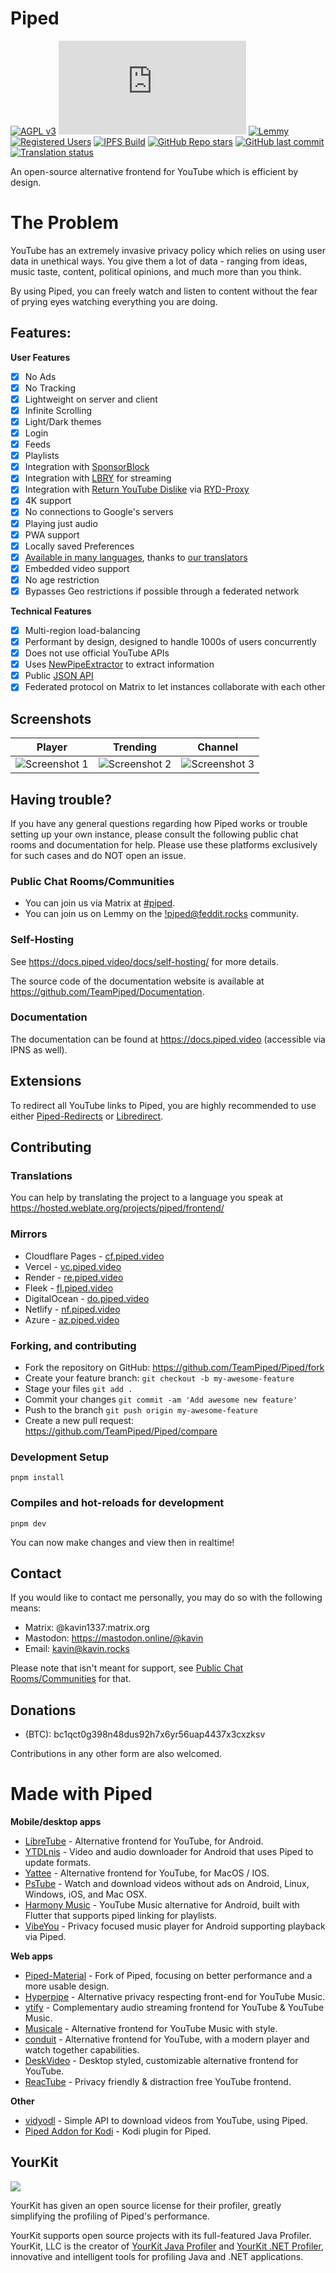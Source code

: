 # Piped

[![AGPL v3](https://shields.io/badge/License-AGPL%20v3-blue.svg)](https://www.gnu.org/licenses/agpl-3.0.en.html)
[![Matrix](https://img.shields.io/matrix/piped:matrix.org)](https://matrix.to/#/#piped:matrix.org)
[![Lemmy](https://img.shields.io/lemmy/piped%40feddit.rocks)](https://feddit.rocks/c/piped)
[![Registered Users](https://pipedapi.kavin.rocks/registered/badge)](https://piped.video/register)
[![IPFS Build](https://github.com/TeamPiped/Piped/actions/workflows/ipfs-build.yml/badge.svg)](https://piped-ipfs.kavin.rocks/)
[![GitHub Repo stars](https://img.shields.io/github/stars/TeamPiped/Piped-Frontend?style=social)](https://github.com/TeamPiped/Piped/stargazers)
[![GitHub last commit](https://img.shields.io/github/last-commit/TeamPiped/Piped-Frontend)](https://github.com/TeamPiped/Piped/commits)
[![Translation status](https://hosted.weblate.org/widgets/piped/-/frontend/svg-badge.svg)](https://hosted.weblate.org/projects/piped/frontend/)

An open-source alternative frontend for YouTube which is efficient by design.

# The Problem

YouTube has an extremely invasive privacy policy which relies on using user data in unethical ways. You give them a lot of data - ranging from ideas, music taste, content, political opinions, and much more than you think.

By using Piped, you can freely watch and listen to content without the fear of prying eyes watching everything you are doing.

## Features:

**User Features**

-   [x] No Ads
-   [x] No Tracking
-   [x] Lightweight on server and client
-   [x] Infinite Scrolling
-   [x] Light/Dark themes
-   [x] Login
-   [x] Feeds
-   [x] Playlists
-   [x] Integration with [SponsorBlock](https://github.com/ajayyy/SponsorBlock)
-   [x] Integration with [LBRY](https://lbry.com/) for streaming
-   [x] Integration with [Return YouTube Dislike](https://returnyoutubedislike.com/) via [RYD-Proxy](https://github.com/TeamPiped/RYD-Proxy)
-   [x] 4K support
-   [x] No connections to Google's servers
-   [x] Playing just audio
-   [x] PWA support
-   [x] Locally saved Preferences
-   [x] [Available in many languages](src/locales), thanks to [our translators](https://hosted.weblate.org/projects/piped/frontend/)
-   [x] Embedded video support
-   [x] No age restriction
-   [x] Bypasses Geo restrictions if possible through a federated network

**Technical Features**

-   [x] Multi-region load-balancing
-   [x] Performant by design, designed to handle 1000s of users concurrently
-   [x] Does not use official YouTube APIs
-   [x] Uses [NewPipeExtractor](https://github.com/TeamNewPipe/NewPipeExtractor) to extract information
-   [x] Public [JSON API](https://docs.piped.video/docs/api-documentation/)
-   [x] Federated protocol on Matrix to let instances collaborate with each other

## Screenshots

| Player                                                                                                        | Trending                                                                                                      | Channel                                                                                                       |
| ------------------------------------------------------------------------------------------------------------- | ------------------------------------------------------------------------------------------------------------- | ------------------------------------------------------------------------------------------------------------- |
| ![Screenshot 1](https://cloudflare-ipfs.com/ipfs/bafybeiaxhsog7jzydr7xb3xhlemxilqksceqg5fraaiuojzclhocsqrcvq) | ![Screenshot 2](https://cloudflare-ipfs.com/ipfs/bafybeigafumvrgbfyufxjptvufobstrywrfv2kteyuuictfko6kvghjszu) | ![Screenshot 3](https://cloudflare-ipfs.com/ipfs/bafybeiehs5xjqmmq34gmewxoqm3j3b2ze3pve4sdmanz7ukrxwgrcmxnry) |

## Having trouble?
If you have any general questions regarding how Piped works or trouble setting up your own instance, please consult the following public chat rooms and documentation for help. Please use these platforms exclusively for such cases and do NOT open an issue.

### Public Chat Rooms/Communities

-   You can join us via Matrix at [#piped](https://matrix.to/#/#piped:matrix.org).
-   You can join us on Lemmy on the [!piped@feddit.rocks](https://feddit.rocks/c/piped) community.

### Self-Hosting

See https://docs.piped.video/docs/self-hosting/ for more details.

The source code of the documentation website is available at https://github.com/TeamPiped/Documentation.

### Documentation

The documentation can be found at https://docs.piped.video (accessible via IPNS as well).

## Extensions

To redirect all YouTube links to Piped, you are highly recommended to use either [Piped-Redirects](https://github.com/TeamPiped/Piped-Redirects) or [Libredirect](https://github.com/libredirect/libredirect#readme).

## Contributing

### Translations

You can help by translating the project to a language you speak at https://hosted.weblate.org/projects/piped/frontend/

### Mirrors

-   Cloudflare Pages - [cf.piped.video](https://cf.piped.video/)
-   Vercel - [vc.piped.video](https://vc.piped.video/)
-   Render - [re.piped.video](https://re.piped.video/)
-   Fleek - [fl.piped.video](https://fl.piped.video/)
-   DigitalOcean - [do.piped.video](https://do.piped.video/)
-   Netlify - [nf.piped.video](https://nf.piped.video/)
-   Azure - [az.piped.video](https://az.piped.video/)

### Forking, and contributing

-   Fork the repository on GitHub: https://github.com/TeamPiped/Piped/fork
-   Create your feature branch: `git checkout -b my-awesome-feature`
-   Stage your files `git add .`
-   Commit your changes `git commit -am 'Add awesome new feature'`
-   Push to the branch `git push origin my-awesome-feature`
-   Create a new pull request: https://github.com/TeamPiped/Piped/compare

### Development Setup

```
pnpm install
```

### Compiles and hot-reloads for development

```
pnpm dev
```

You can now make changes and view then in realtime!

## Contact

If you would like to contact me personally, you may do so with the following means:

-   Matrix: @kavin1337:matrix.org
-   Mastodon: https://mastodon.online/@kavin
-   Email: kavin@kavin.rocks

Please note that isn't meant for support, see [Public Chat Rooms/Communities](#public-chat-roomscommunities) for that.

## Donations
- (BTC): bc1qct0g398n48dus92h7x6yr56uap4437x3cxzksv

Contributions in any other form are also welcomed.

# Made with Piped

**Mobile/desktop apps**
-   [LibreTube](https://github.com/Libre-tube/LibreTube) - Alternative frontend for YouTube, for Android.
-   [YTDLnis](https://github.com/deniscerri/ytdlnis) - Video and audio downloader for Android that uses Piped to update formats.
-   [Yattee](https://github.com/yattee/yattee) - Alternative frontend for YouTube, for MacOS / IOS.
-   [PsTube](https://github.com/prateekmedia/pstube) - Watch and download videos without ads on Android, Linux, Windows, iOS, and Mac OSX.
-   [Harmony Music](https://github.com/anandnet/Harmony-Music) - YouTube Music alternative for Android, built with Flutter that supports piped linking for playlists.
-   [VibeYou](https://github.com/you-apps/VibeYou) - Privacy focused music player for Android supporting playback via Piped.

**Web apps**
-   [Piped-Material](https://github.com/mmjee/Piped-Material) - Fork of Piped, focusing on better performance and a more usable design.
-   [Hyperpipe](https://codeberg.org/Hyperpipe/Hyperpipe) - Alternative privacy respecting front-end for YouTube Music.
-   [ytify](https://github.com/n-ce/ytify) - Complementary audio streaming frontend for YouTube & YouTube Music.
-   [Musicale](https://github.com/Bellisario/musicale) - Alternative frontend for YouTube Music with style.
-   [conduit](https://github.com/ai25/conduit) - Alternative frontend for YouTube, with a modern player and watch together capabilities.
-   [DeskVideo](https://github.com/malisipi/DeskVideo) - Desktop styled, customizable alternative frontend for YouTube.
-   [ReacTube](https://github.com/NeeRaj-2401/ReacTube) - Privacy friendly & distraction free YouTube frontend.

**Other**
-   [vidyodl](https://github.com/MrKovar/vidyodl) - Simple API to download videos from YouTube, using Piped.
-   [Piped Addon for Kodi](https://github.com/syhlx/plugin.video.piped) - Kodi plugin for Piped.

## YourKit

![](https://www.yourkit.com/images/yklogo.png)

YourKit has given an open source license for their profiler, greatly simplifying the profiling of Piped's performance.

YourKit supports open source projects with its full-featured Java Profiler.
YourKit, LLC is the creator of [YourKit Java Profiler](https://www.yourkit.com/java/profiler/)
and [YourKit .NET Profiler](https://www.yourkit.com/.net/profiler/),
innovative and intelligent tools for profiling Java and .NET applications.